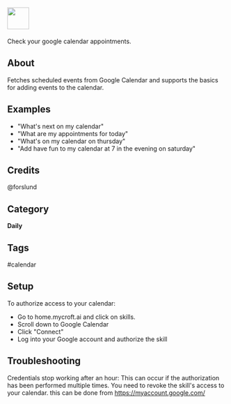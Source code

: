 # <img src='https://raw.githack.com/FortAwesome/Font-Awesome/master/svgs/solid/    calendar.svg' card_color='#8140DB' width='50' height='50' style='vertical-align:bottom'/> 
Check your google calendar appointments.

## About
Fetches scheduled events from Google Calendar and supports the basics for adding events to the calendar.

## Examples
* "What's next on my calendar"
* "What are my appointments for today"
* "What's on my calendar on thursday"
* "Add have fun to my calendar at 7 in the evening on saturday"

## Credits
@forslund

## Category
**Daily**

## Tags
#calendar


## Setup
To authorize access to your calendar:
- Go to home.mycroft.ai and click on skills.
- Scroll down to Google Calendar
- Click "Connect"
- Log into your Google account and authorize the skill

## Troubleshooting

Credentials stop working after an hour: This can occur if the authorization has been performed multiple times. You need to revoke the skill's access to your calendar. this can be done from https://myaccount.google.com/

